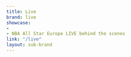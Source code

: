 ```yaml
---
title: Live
brand: live
showcase:
- 
- NBA All Star Europe LIVE behind the scenes
link: "/live"
layout: sub-brand
---
```


